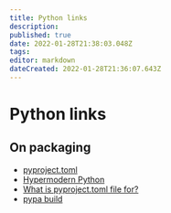 ```yaml
---
title: Python links
description: 
published: true
date: 2022-01-28T21:38:03.048Z
tags: 
editor: markdown
dateCreated: 2022-01-28T21:36:07.643Z
---
```


# Python links

## On packaging

* [pyproject.toml](https://martin-thoma.com/pyproject-toml/)
* [Hypermodern Python](https://cjolowicz.github.io/posts/hypermodern-python-01-setup/)
* [What is pyproject.toml file for?](https://stackoverflow.com/questions/62983756/what-is-pyproject-toml-file-for)
* [pypa build](https://pypa-build.readthedocs.io/en/stable/)

